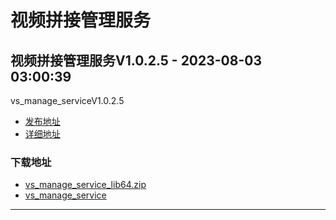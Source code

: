 # 视频拼接管理服务
## 视频拼接管理服务V1.0.2.5 - 2023-08-03 03:00:39
vs_manage_serviceV1.0.2.5
*  [发布地址](https://github.com/jadehh/VideoStitching/releases/tag/vs_manage_serviceV1.0.2.5)
*  [详细地址](https://github.com/jadehh/jadehh_file/releases/tag/vs_manage_serviceV1.0.2.5)
### 下载地址
* [vs_manage_service_lib64.zip](https://gh.ddlc.top/https://github.com/jadehh/jadehh_file/releases/download/vs_manage_serviceV1.0.2.5/vs_manage_service_lib64.zip)
* [vs_manage_service](https://gh.ddlc.top/https://github.com/jadehh/jadehh_file/releases/download/vs_manage_serviceV1.0.2.5/vs_manage_service)
----